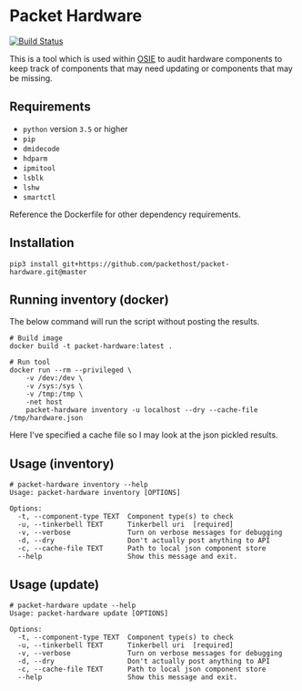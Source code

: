 # Packet Hardware

[![Build Status](https://drone.packet.net/api/badges/packethost/packet-hardware/status.svg)](https://drone.packet.net/packethost/packet-hardware)

This is a tool which is used within [OSIE](https://github.com/tinkerbell/osie)
to audit hardware components to keep track of components that may need updating
or components that may be missing.

## Requirements

- `python` version `3.5` or higher
- `pip`
- `dmidecode`
- `hdparm`
- `ipmitool`
- `lsblk`
- `lshw`
- `smartctl`

Reference the Dockerfile for other dependency requirements.

## Installation

```shell
pip3 install git+https://github.com/packethost/packet-hardware.git@master
```

## Running inventory (docker)

The below command will run the script without posting the results.
```shell
# Build image
docker build -t packet-hardware:latest .

# Run tool
docker run --rm --privileged \
    -v /dev:/dev \
    -v /sys:/sys \
    -v /tmp:/tmp \
    -net host
    packet-hardware inventory -u localhost --dry --cache-file /tmp/hardware.json
```

Here I've specified a cache file so I may look at the json pickled results.

## Usage (inventory)

```shell
# packet-hardware inventory --help
Usage: packet-hardware inventory [OPTIONS]

Options:
  -t, --component-type TEXT  Component type(s) to check
  -u, --tinkerbell TEXT      Tinkerbell uri  [required]
  -v, --verbose              Turn on verbose messages for debugging
  -d, --dry                  Don't actually post anything to API
  -c, --cache-file TEXT      Path to local json component store
  --help                     Show this message and exit.
```

## Usage (update)

```shell
# packet-hardware update --help
Usage: packet-hardware update [OPTIONS]

Options:
  -t, --component-type TEXT  Component type(s) to check
  -u, --tinkerbell TEXT      Tinkerbell uri  [required]
  -v, --verbose              Turn on verbose messages for debugging
  -d, --dry                  Don't actually post anything to API
  -c, --cache-file TEXT      Path to local json component store
  --help                     Show this message and exit.
```
